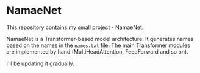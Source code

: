 # NamaeNet

This repository contains my small project - NamaeNet.

NamaeNet is a Transformer-based model architecture.
It generates names based on the names in the `names.txt` file.
The main Transformer modules are implemented by hand (MultiHeadAttention, FeedForward and so on).

I'll be updating it gradually.

